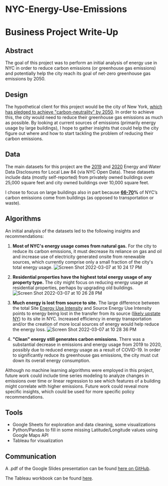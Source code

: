 # NYC-Energy-Use-Emissions
# Business Project Write-Up

## Abstract

The goal of this project was to perform an initial analysis of energy use in NYC in order to reduce carbon emissions (or greenhouse gas emissions) and potentially help the city reach its goal of net-zero greenhouse gas emissions by 2050.

## Design

The hypothetical client for this project would be the city of New York, [which has pledged to achieve "carbon-neutrality" by 2050](http://onenyc.cityofnewyork.us/initiatives/achieve-carbon-neutrality-and-100-percent-clean-electricity/). In order to achieve this, the city would need to reduce their greenhouse gas emissions as much as possible. By looking at current sources of emissions (primarily energy usage by large buildings), I hope to gather insights that could help the city figure out where and how to start tackling the problem of reducing their carbon emissions.

## Data

The main datasets for this project are the [2019](https://data.cityofnewyork.us/Environment/Energy-and-Water-Data-Disclosure-for-Local-Law-84-/wcm8-aq5w) and [2020](https://data.cityofnewyork.us/Environment/Energy-and-Water-Data-Disclosure-for-Local-Law-84-/usc3-8zwd) Energy and Water Data Disclosures for Local Law 84 (via NYC Open Data). These datasets include data (mostly self-reported) from privately owned buildings over 25,000 square feet and city owned buildings over 10,000 square feet.

I chose to focus on large buildings also in part because **[66-](http://onenyc.cityofnewyork.us/initiatives/achieve-carbon-neutrality-and-100-percent-clean-electricity/)[70](https://nyc-ghg-inventory.cusp.nyu.edu/)%** of NYC’s carbon emissions come from buildings (as opposed to transportation or waste).

## Algorithms

An initial analysis of the datasets led to the following insights and recommendations:

1. **Most of NYC's energy usage comes from natural gas.** For the city to reduce its carbon emissions, it must decrease its reliance on gas and oil and increase use of electricity generated onsite from renewable sources, which currently comprise only a small fraction of the city's total energy usage.
![Screen Shot 2022-03-07 at 10 24 17 PM](https://user-images.githubusercontent.com/81931093/157160346-f22bb061-708f-4c58-8bf7-db9056cb1abb.png)

3. **Residential properties have the highest total energy usage of any property type.** The city might focus on reducing energy usage at residential properties, perhaps by upgrading old buildings.
![Screen Shot 2022-03-07 at 10 26 28 PM](https://user-images.githubusercontent.com/81931093/157160438-5f0ad578-5228-4bf6-b57d-09e5b8b3078a.png)

5. **Much energy is lost from source to site.** The large difference between the total Site [Energy Use Intensity](https://www.energystar.gov/buildings/benchmark/understand_metrics/what_eui) and Source Energy Use Intensity points to energy being lost in the transfer from its source ([likely upstate NY](http://onenyc.cityofnewyork.us/initiatives/achieve-carbon-neutrality-and-100-percent-clean-electricity/)) to its site in NYC. Increased efficiency in energy transportation and/or the creation of more local sources of energy would help reduce the energy loss.
![Screen Shot 2022-03-07 at 10 28 36 PM](https://user-images.githubusercontent.com/81931093/157160632-28afdbc1-ea94-487e-9a10-98048bb78a98.png)

7. **"Clean" energy still generates carbon emissions.** There was a substantial decrease in emissions and energy usage from 2019 to 2020, possibly due to reduced energy usage as a result of COVID-19. In order to significantly reduce its greenhouse gas emissions, the city must cut down its overall energy consumption. 

Although no machine learning algorithms were employed in this project, future work could include time series modeling to analyze changes in emissions over time or linear regression to see which features of a building might correlate with higher emissions. Future work could reveal more specific insights, which could be used for more specific policy recommendations.

## Tools

- Google Sheets for exploration and data cleaning, some visualizations
- Python/Pandas to fill in some missing Latitude/Longitude values using Google Maps API
- Tableau for visualization

## Communication

A .pdf of the Google Slides presentation can be found [here on GitHub](https://github.com/amitian/NYC-Energy-Use-Emissions). 

The Tableau workbook can be found [here](https://public.tableau.com/views/NYCCarbonEmissionsofLargeBuildings/2019Map?:language=en-US&publish=yes&:display_count=n&:origin=viz_share_link).
